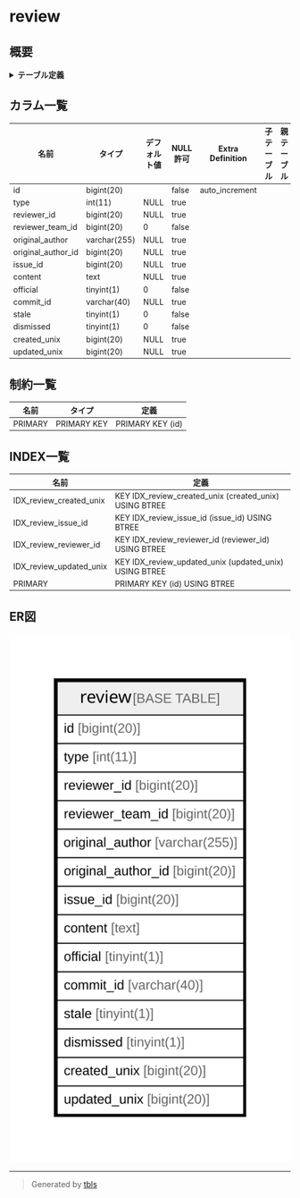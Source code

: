# review

## 概要

<details>
<summary><strong>テーブル定義</strong></summary>

```sql
CREATE TABLE `review` (
  `id` bigint(20) NOT NULL AUTO_INCREMENT,
  `type` int(11) DEFAULT NULL,
  `reviewer_id` bigint(20) DEFAULT NULL,
  `reviewer_team_id` bigint(20) NOT NULL DEFAULT 0,
  `original_author` varchar(255) DEFAULT NULL,
  `original_author_id` bigint(20) DEFAULT NULL,
  `issue_id` bigint(20) DEFAULT NULL,
  `content` text DEFAULT NULL,
  `official` tinyint(1) NOT NULL DEFAULT 0,
  `commit_id` varchar(40) DEFAULT NULL,
  `stale` tinyint(1) NOT NULL DEFAULT 0,
  `dismissed` tinyint(1) NOT NULL DEFAULT 0,
  `created_unix` bigint(20) DEFAULT NULL,
  `updated_unix` bigint(20) DEFAULT NULL,
  PRIMARY KEY (`id`),
  KEY `IDX_review_reviewer_id` (`reviewer_id`),
  KEY `IDX_review_issue_id` (`issue_id`),
  KEY `IDX_review_created_unix` (`created_unix`),
  KEY `IDX_review_updated_unix` (`updated_unix`)
) ENGINE=InnoDB DEFAULT CHARSET=utf8mb4 ROW_FORMAT=DYNAMIC
```

</details>

## カラム一覧

| 名前                 | タイプ          | デフォルト値       | NULL許可   | Extra Definition | 子テーブル      | 親テーブル      | コメント     |
| ------------------ | ------------ | ------------ | -------- | ---------------- | ---------- | ---------- | -------- |
| id                 | bigint(20)   |              | false    | auto_increment   |            |            |          |
| type               | int(11)      | NULL         | true     |                  |            |            |          |
| reviewer_id        | bigint(20)   | NULL         | true     |                  |            |            |          |
| reviewer_team_id   | bigint(20)   | 0            | false    |                  |            |            |          |
| original_author    | varchar(255) | NULL         | true     |                  |            |            |          |
| original_author_id | bigint(20)   | NULL         | true     |                  |            |            |          |
| issue_id           | bigint(20)   | NULL         | true     |                  |            |            |          |
| content            | text         | NULL         | true     |                  |            |            |          |
| official           | tinyint(1)   | 0            | false    |                  |            |            |          |
| commit_id          | varchar(40)  | NULL         | true     |                  |            |            |          |
| stale              | tinyint(1)   | 0            | false    |                  |            |            |          |
| dismissed          | tinyint(1)   | 0            | false    |                  |            |            |          |
| created_unix       | bigint(20)   | NULL         | true     |                  |            |            |          |
| updated_unix       | bigint(20)   | NULL         | true     |                  |            |            |          |

## 制約一覧

| 名前      | タイプ         | 定義               |
| ------- | ----------- | ---------------- |
| PRIMARY | PRIMARY KEY | PRIMARY KEY (id) |

## INDEX一覧

| 名前                      | 定義                                                     |
| ----------------------- | ------------------------------------------------------ |
| IDX_review_created_unix | KEY IDX_review_created_unix (created_unix) USING BTREE |
| IDX_review_issue_id     | KEY IDX_review_issue_id (issue_id) USING BTREE         |
| IDX_review_reviewer_id  | KEY IDX_review_reviewer_id (reviewer_id) USING BTREE   |
| IDX_review_updated_unix | KEY IDX_review_updated_unix (updated_unix) USING BTREE |
| PRIMARY                 | PRIMARY KEY (id) USING BTREE                           |

## ER図

![er](review.svg)

---

> Generated by [tbls](https://github.com/k1LoW/tbls)
